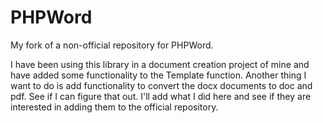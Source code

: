 PHPWord
=======

My fork of a non-official repository for PHPWord.

I have been using this library in a document creation project of mine and have added some functionality to the Template function. Another thing I want to do is add functionality to convert the docx documents to doc and pdf. See if I can figure that out. I'll add what I did here and see if they are interested in adding them to the official repository.
